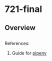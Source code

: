 # 721-final

## Overview

## 
References:
1. Guide for [pipenv](https://towardsdatascience.com/comparing-python-virtual-environment-tools-9a6543643a44)